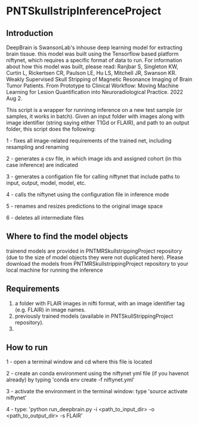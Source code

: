 # PNTSkullstripInferenceProject

## Introduction 
DeepBrain is SwansonLab's inhouse deep learning model for extracting brain tissue. this model was built using the Tensorflow based platform niftynet, which requires a specific format of data to run. For information about how this model was built, please read:
Ranjbar S, Singleton KW, Curtin L, Rickertsen CR, Paulson LE, Hu LS, Mitchell JR, Swanson KR. Weakly Supervised Skull Stripping of Magnetic Resonance Imaging of Brain Tumor Patients. From Prototype to Clinical Workflow: Moving Machine Learning for Lesion Quantification into Neuroradiological Practice. 2022 Aug 2.

This script is a wrapper for runninng inference on a new test sample (or samples, it works in batch). Given an input folder with images along with image identifier (string saying either T1Gd or FLAIR), and path to an output folder, this script does the following:

1 - fixes all image-related requirements of the trained net, including resampling
    and renaming

2 - generates a csv file, in which image ids and assigned cohort (in this case
    inference) are indicated

3 - generates a configation file for calling niftynet that include paths to input,
   output, model, model, etc.

4 - calls the niftynet using the configuration file in inference mode

5 - renames and resizes predictions to the original image space

6 - deletes all intermediate files

## Where to find the model objects

trainend models are provided in PNTMRSkullstrippingProject repository (due to the size of model objects they were not duplicated here). Please download the models from PNTMRSkullstrippingProject repository to your local machine for running the inference

##  Requirements
1) a folder with FLAIR images in nifti format, with an image identifier tag (e.g. FLAIR) in image names.
2) previously trained models (available in PNTSkullStrippingProject repository).
3) 

##  How to run  
1 - open a terminal window and cd where this file is located

2 - create an conda environment using the niftynet yml file (if you havenot already) by typing 'conda env create -f niftynet.yml'

3 - activate the environment in the terminal window: type 'source activate niftynet'

4 - type: 'python run_deepbrain.py -i <path_to_input_dir> -o <path_to_output_dir> -s FLAIR'
